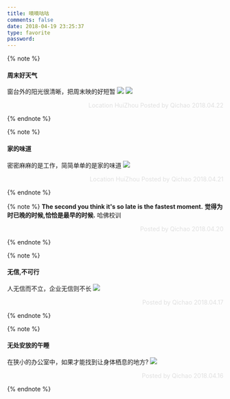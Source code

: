 ```yaml
---
title: 嘀嘀咕咕
comments: false
date: 2018-04-19 23:25:37
type: favorite
password:
---
```


{% note %}
#### 周末好天气
窗台外的阳光很清晰，把周末映的好短暂
<img src="https://zingqi.oss-cn-shenzhen.aliyuncs.com/0.digu/IMG_2097.JPG" class="full-image" />
<img src="https://zingqi.oss-cn-shenzhen.aliyuncs.com/0.digu/IMG_2094.JPG" class="full-image" />
<p style="text-align:right;color:#e0e0e0">Location HuiZhou Posted by Qichao 2018.04.22</p>
{% endnote %}

{% note %}
#### 家的味道
密密麻麻的是工作，简简单单的是家的味道
<img src="https://zingqi.oss-cn-shenzhen.aliyuncs.com/0.digu/IMG_2083.JPG" class="full-image" />
<p style="text-align:right;color:#e0e0e0">Location HuiZhou Posted by Qichao 2018.04.21</p>
{% endnote %}

{% note %}
**The second you think it's so late is the fastest moment.**
**觉得为时已晚的时候,恰恰是最早的时候.**
哈佛校训
<p style="text-align:right;color:#e0e0e0">Posted by Qichao 2018.04.20</p>
{% endnote %}

{% note %}
#### 无信,不可行
人无信而不立，企业无信则不长
<img src="http://p6spipky2.bkt.clouddn.com/qcczone/180420/2fbhKFI000.jpg?imageslim" class="full-image" />
<p style="text-align:right;color:#e0e0e0">Posted by Qichao 2018.04.17</p>
{% endnote %}

{% note %}
#### 无处安放的午睡  
在狭小的办公室中，如果才能找到让身体栖息的地方?
<img src="http://p6spipky2.bkt.clouddn.com/qcczone/180420/F5c28F6C9f.jpg?imageslim" class="full-image" />
<p style="text-align:right;color:#e0e0e0">Posted by Qichao 2018.04.16</p>
{% endnote %}







